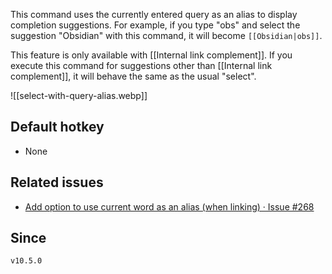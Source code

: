 This command uses the currently entered query as an alias to display completion suggestions. For example, if you type "obs" and select the suggestion "Obsidian" with this command, it will become `[[Obsidian|obs]]`.

This feature is only available with [[Internal link complement]]. If you execute this command for suggestions other than [[Internal link complement]], it will behave the same as the usual "select".

![[select-with-query-alias.webp]]

## Default hotkey

- None

## Related issues

- [Add option to use current word as an alias (when linking) · Issue #268](https://github.com/tadashi-aikawa/obsidian-various-complements-plugin/issues/268)

## Since

`v10.5.0`

